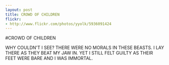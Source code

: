 ```yaml
---
layout: post
title: CROWD OF CHILDREN
flickr:
- http://www.flickr.com/photos/yyolk/5936091424
---
```

#CROWD OF CHILDREN

WHY COULDN'T I SEE? THERE WERE NO MORALS IN THESE BEASTS. I LAY THERE AS THEY BEAT MY JAW IN.
YET I STILL FELT GUILTY AS THEIR FEET WERE BARE AND I WAS IMMORTAL.
